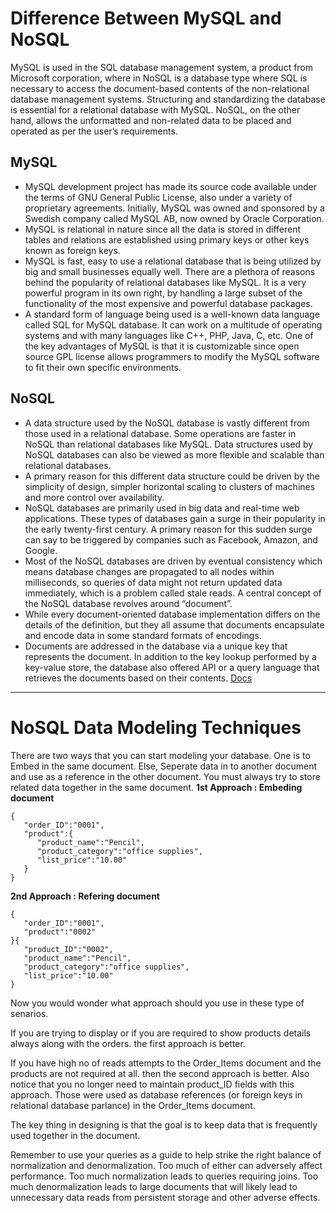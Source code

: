# Difference Between MySQL and NoSQL
MySQL is used in the SQL database management system, a product from Microsoft corporation, where in NoSQL is a database type where SQL is necessary to access the document-based contents of the non-relational database management systems. Structuring and standardizing the database is essential for a relational database with MySQL. NoSQL, on the other hand, allows the unformatted and non-related data to be placed and operated as per the user’s requirements.

## MySQL
* MySQL development project has made its source code available under the terms of GNU General Public License, also under a variety of proprietary agreements. Initially, MySQL was owned and sponsored by a Swedish company called MySQL AB, now owned by Oracle Corporation.
* MySQL is relational in nature since all the data is stored in different tables and relations are established using primary keys or other keys known as foreign keys.
* MySQL is fast, easy to use a relational database that is being utilized by big and small businesses equally well. There are a plethora of reasons behind the popularity of relational databases like MySQL. It is a very powerful program in its own right, by handling a large subset of the functionality of the most expensive and powerful database packages.
* A standard form of language being used is a well-known data language called SQL for MySQL database. It can work on a multitude of operating systems and with many languages like C++, PHP, Java, C, etc. One of the key advantages of MySQL is that it is customizable since open source GPL license allows programmers to modify the MySQL software to fit their own specific environments.
## NoSQL
  * A data structure used by the NoSQL database is vastly different from those used in a relational database. Some operations are faster in NoSQL than relational databases like MySQL. Data structures used by NoSQL databases can also be viewed as more flexible and scalable than relational databases.
  * A primary reason for this different data structure could be driven by the simplicity of design, simpler horizontal scaling to clusters of machines and more control over availability.
  * NoSQL databases are primarily used in big data and real-time web applications. These types of databases gain a surge in their popularity in the early twenty-first century. A primary reason for this sudden surge can say to be triggered by companies such as Facebook, Amazon, and Google.
  * Most of the NoSQL databases are driven by eventual consistency which means database changes are propagated to all nodes within milliseconds, so queries of data might not return updated data immediately, which is a problem called stale reads. A central concept of the NoSQL database revolves around “document”.
  * While every document-oriented database implementation differs on the details of the definition, but they all assume that documents encapsulate and encode data in some standard formats of encodings.
  * Documents are addressed in the database via a unique key that represents the document. In addition to the key lookup performed by a key-value store, the database also offered API or a query language that retrieves the documents based on their contents.
  [Docs](https://www.educba.com/mysql-vs-nosql/)
  ---
#  NoSQL Data Modeling Techniques	
There are two ways that you can start modeling your database. One is to Embed in the same document. Else, Seperate data in to another document and use as a reference in the other document. You must always try to store related data together in the same document.
**1st Approach : Embeding document**
```
{  
   "order_ID":"0001",
   "product":{  
      "product_name":"Pencil",
      "product_category":"office supplies",
      "list_price":"10.00"
   }
}
```
**2nd Approach : Refering document**
```
{  
   "order_ID":"0001",
   "product":"0002"
}{  
   "product_ID":"0002",
   "product_name":"Pencil",
   "product_category":"office supplies",
   "list_price":"10.00"
}
```

Now you would wonder what approach should you use in these type of senarios.

If you are trying to display or if you are required to show products details always along with the orders. the first approach is better.

If you have high no of reads attempts to the Order_Items document and the products are not required at all. then the second approach is better. Also notice that you no longer need to maintain product_ID fields with this approach. Those were used as database references (or foreign keys in relational database parlance) in the Order_Items document.

The key thing in designing is that the goal is to keep data that is frequently used together in the document.

Remember to use your queries as a guide to help strike the right balance of normalization and denormalization. Too much of either can adversely affect performance. Too much normalization leads to queries requiring joins. Too much denormalization leads to large documents that will likely lead to unnecessary data reads from persistent storage and other adverse effects.